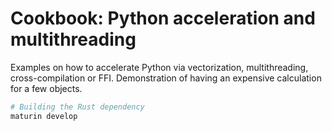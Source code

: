 # Cookbook: Python acceleration and multithreading
Examples on how to accelerate Python via vectorization, multithreading, cross-compilation or FFI.
Demonstration of having an expensive calculation for a few objects.

```bash
# Building the Rust dependency
maturin develop
```
